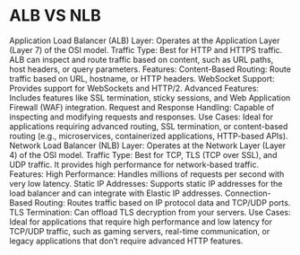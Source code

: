 # ALB VS NLB

Application Load Balancer (ALB)
Layer: Operates at the Application Layer (Layer 7) of the OSI model.
Traffic Type: Best for HTTP and HTTPS traffic. ALB can inspect and route traffic based on content, such as URL paths, host headers, or query parameters.
Features:
Content-Based Routing: Route traffic based on URL, hostname, or HTTP headers.
WebSocket Support: Provides support for WebSockets and HTTP/2.
Advanced Features: Includes features like SSL termination, sticky sessions, and Web Application Firewall (WAF) integration.
Request and Response Handling: Capable of inspecting and modifying requests and responses.
Use Cases: Ideal for applications requiring advanced routing, SSL termination, or content-based routing (e.g., microservices, containerized applications, HTTP-based APIs).
Network Load Balancer (NLB)
Layer: Operates at the Network Layer (Layer 4) of the OSI model.
Traffic Type: Best for TCP, TLS (TCP over SSL), and UDP traffic. It provides high performance for network-based traffic.
Features:
High Performance: Handles millions of requests per second with very low latency.
Static IP Addresses: Supports static IP addresses for the load balancer and can integrate with Elastic IP addresses.
Connection-Based Routing: Routes traffic based on IP protocol data and TCP/UDP ports.
TLS Termination: Can offload TLS decryption from your servers.
Use Cases: Ideal for applications that require high performance and low latency for TCP/UDP traffic, such as gaming servers, real-time communication, or legacy applications that don’t require advanced HTTP features.